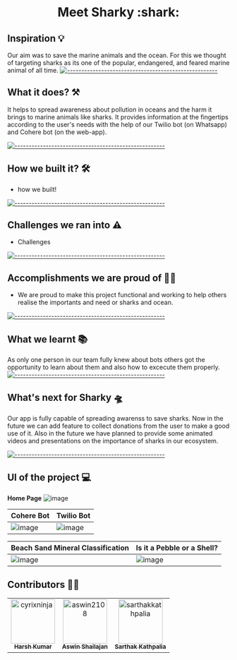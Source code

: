 <h1 align='center'> Meet Sharky :shark: </h1>

## Inspiration :bulb:
 Our aim was to save the marine animals and the ocean. For this we thought of targeting sharks as its one of the popular, endangered, and feared marine animal of all time. 
[![-----------------------------------------------------](https://raw.githubusercontent.com/andreasbm/readme/master/assets/lines/colored.png)](#table-of-contents)

## What it does? :hammer_and_pick:
It helps to spread awareness about pollution in oceans and the harm it brings to marine animals like sharks. It provides information at the fingertips according to the user's needs with the help of our Twilio bot (on Whatsapp) and Cohere bot (on the web-app).

[![-----------------------------------------------------](https://raw.githubusercontent.com/andreasbm/readme/master/assets/lines/colored.png)](#table-of-contents)

## How we built it? :hammer_and_wrench:	

- how we built!


[![-----------------------------------------------------](https://raw.githubusercontent.com/andreasbm/readme/master/assets/lines/colored.png)](#table-of-contents)

## Challenges we ran into 	:warning:
- Challenges

[![-----------------------------------------------------](https://raw.githubusercontent.com/andreasbm/readme/master/assets/lines/colored.png)](#table-of-contents)

## Accomplishments we are proud of :man_student:
- We are proud to make this project functional and working to help others realise the importants and need or sharks and ocean.  

[![-----------------------------------------------------](https://raw.githubusercontent.com/andreasbm/readme/master/assets/lines/colored.png)](#table-of-contents)
## What we learnt :books:
As only one person in our team fully knew about bots others got the opportunity to learn about them and also how to excecute them properly.
[![-----------------------------------------------------](https://raw.githubusercontent.com/andreasbm/readme/master/assets/lines/colored.png)](#table-of-contents)
## What's next for Sharky :flying_saucer:
Our app is fully capable of spreading awarenss to save sharks. Now in the future we can add feature to collect donations from the user to make a good use of it. Also in the future we have planned to provide some animated videos and presentations on the importance of sharks in our ecosystem.

[![-----------------------------------------------------](https://raw.githubusercontent.com/andreasbm/readme/master/assets/lines/colored.png)](#table-of-contents)
## UI of the project :computer:
**Home Page**
![image](https://user-images.githubusercontent.com/72661784/193427749-8645bf63-4c6d-4f2d-971f-7f1a5eeb7e51.png)

Cohere Bot | Twilio Bot 
---|---
![image](https://user-images.githubusercontent.com/72661784/193427884-8eab217f-5194-4e38-9a7b-32ff1b54569f.png) | ![image](https://user-images.githubusercontent.com/72661784/193428272-c2fdfd1e-ad5a-423e-b491-b708ee2b0e46.png)

Beach Sand Mineral Classification | Is it a Pebble or a Shell?
--- | ---
![image](https://user-images.githubusercontent.com/72661784/193428015-75b1b80f-24e6-4003-9b1d-052cf89711de.png) | ![image](https://user-images.githubusercontent.com/72661784/193428037-03f4d155-58b2-4ebb-a1ab-8c3ee7027a02.png)

## Contributors :muscle::sunglasses:
<!-- readme: collaborators -start -->
<table>
<tr>
    <td align="center">
        <a href="https://github.com/cyrixninja">
            <img src="https://avatars.githubusercontent.com/u/61012869?v=4" width="100;" alt="cyrixninja"/>
            <br />
            <sub><b>Harsh Kumar</b></sub>
        </a>
    </td>
    <td align="center">
        <a href="https://github.com/aswin2108">
            <img src="https://avatars.githubusercontent.com/u/72661784?v=4" width="100;" alt="aswin2108"/>
            <br />
            <sub><b>Aswin Shailajan</b></sub>
        </a>
    </td>
    <td align="center">
        <a href="https://github.com/sarthakkathpalia">
            <img src="https://avatars.githubusercontent.com/u/85081359?v=4" width="100;" alt="sarthakkathpalia"/>
            <br />
            <sub><b>Sarthak Kathpalia</b></sub>
        </a>
    </td></tr>
</table>
<!-- readme: collaborators -end -->
